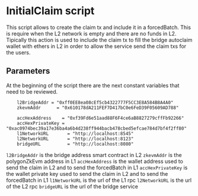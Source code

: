 # InitialClaim script
This script allows to create the claim tx and include it in a forcedBatch. This is require when the L2 network is empty and there are no funds in L2.
Tipically this action is used to include the claim tx to fill the bridge autoclaim wallet with ethers in L2 in order to allow the service send the claim txs for the users.

## Parameters
At the beginning of the script there are the next constant variables that need to be reviewed.
```
    l2BridgeAddr = "0xff0EE8ea08cEf5cb4322777F5CC3E8A584B8A4A0"
	zkevmAddr      = "0x610178dA211FEF7D417bC0e6FeD39F05609AD788"

	accHexAddress    = "0xf39Fd6e51aad88F6F4ce6aB8827279cffFb92266"
	accHexPrivateKey = "0xac0974bec39a17e36ba4a6b4d238ff944bacb478cbed5efcae784d7bf4f2ff80"
	l1NetworkURL       = "http://localhost:8545"
	l2NetworkURL       = "http://localhost:8123"
	bridgeURL          = "http://localhost:8080"
```
`l2BridgeAddr` is the bridge address smart contract in L2
`zkevmAddr` is the polygonZkEvm address in L1
`accHexAddress` is the wallet address used to send the claim in L2 and to send the forcedBatch in L1
`accHexPrivateKey` is the wallet private key used to send the claim in L2 and to send the forcedBatch in L1
`l1NetworkURL` is the url of the L1 rpc
`l2NetworkURL` is the url of the L2 rpc
`bridgeURL` is the url of the bridge service